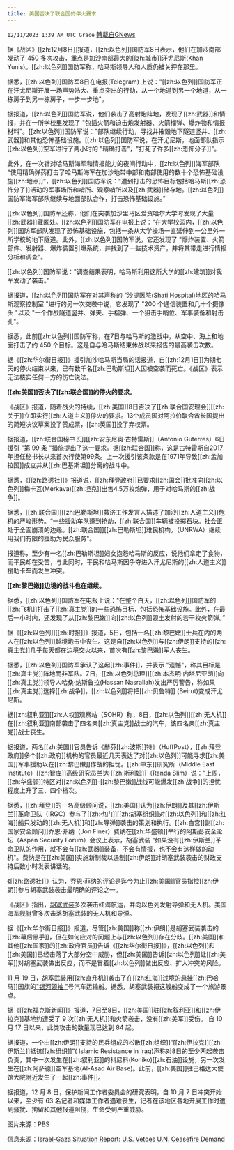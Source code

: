 ```yaml
---
title: 美国否决了联合国的停火要求
---
```

`12/11/2023 1:39 AM UTC Grace` [轉載自GNews](https://gnews.org/articles/2094370)

据《战区》[[zh:12月8日]]报道，[[zh:以色列]]国防军8日表示，他们在加沙南部发动了 450 多次攻击，重点是加沙南部最大的[[zh:城市]]汗尤尼斯(Khan Yunis)。[[zh:以色列]]国防军称，哈马斯领导人和人质仍被关押在那里。

据悉，[[zh:以色列]]国防军8日在电报(Telegram) 上说："[[zh:以色列]]国防军正在汗尤尼斯开展一场声势浩大、重点突出的行动，从一个地道到另一个地道，从一栋房子到另一栋房子，一步一步地"。

据报道，[[zh:以色列]]国防军说，他们袭击了高射炮阵地，发现了[[zh:武器]]和情报，并在一所学校里发现了 "包括火箭和迫击炮发射器、火箭榴弹、爆炸物和情报材料"。[[zh:以色列]]国防军说："部队继续行动，寻找并摧毁地下隧道竖井、[[zh:武器]]和其他恐怖基础设施。[[zh:以色列]]国防军说，在汗尤尼斯，地面部队指示[[zh:以色列]]空军进行了两小时的 "精确打击"，"打死了许多[[zh:恐怖分子]]"。

此外，在一次针对哈马斯海军和情报能力的夜间行动中，[[zh:以色列]]海军部队 "使用精确弹药打击了哈马斯海军在加沙地带中部和南部使用的数十个恐怖基础设施[[zh:地点]]”，[[zh:以色列]]国防军说："遭到打击的恐怖目标包括哈马斯[[zh:恐怖分子]]活动的军事场所和哨所、观察哨所以及[[zh:武器]]储存地。[[zh:以色列]]国防军海军部队继续与地面部队合作，打击恐怖基础设施。”

[[zh:以色列]]国防军还称，他们在突袭加沙里马区爱资哈尔大学时发现了大量[[zh:武器]]藏匿处。[[zh:以色列]]国防军在电报上说："在大学校园内，[[zh:以色列]]国防军部队发现了恐怖基础设施，包括一条从大学操场一直延伸到一公里外一所学校的地下隧道。此外，[[zh:以色列]]国防军说，它还发现了 "爆炸装置、火箭部件、发射器、爆炸装置引爆系统，并找到了一些技术资产，并将其带走进行情报分析和调查"。

[[zh:以色列]]国防军说："调查结果表明，哈马斯利用这所大学的[[zh:建筑]]对我军发动了袭击。”

据报道，[[zh:以色列]]国防军在对其声称的 "沙提医院(Shati Hospital)地区的哈马斯观察控制室 "进行的另一次突袭中说，它发现了 "200 个通信装置和几十个摄像头 "以及 "一个作战隧道竖井、弹夹、手榴弹、一个狙击手哨位、军事装备和射击孔"。

据悉，此前[[zh:以色列]]国防军称，在7日与哈马斯的激战中，从空中、海上和地面打击了约 450 个目标。这是自与哈马斯结束休战以来报告的最高袭击次数。

据《[[zh:华尔街日报]]》援引加沙哈马斯当局的话报道，自[[zh:12月1日]]为期七天的停火结束以来，已有数千名[[zh:巴勒斯坦]]人因被空袭而死亡。《战区》表示无法核实任何一方的伤亡说法。

**[[zh:美国]]否决了[[zh:联合国]]的停火的要求。**

《战区》报道，随着战火的持续，[[zh:美国]]8日否决了[[zh:联合国安理会]][[zh:关于]]立即实行[[zh:人道主义]]停火的要求。13个成员国对阿拉伯联合酋长国提出的简短决议草案投了赞成票，[[zh:英国]]投了弃权票。

据报道，[[zh:联合国秘书长]][[zh:安东尼奥·古特雷斯]]（Antonio Guterres）6日援引 "第 99 条 "措施提出了这一要求。据[[zh:联合国]]称，这是古特雷斯自2017年担任秘书长以来首次行使第99条。上一次援引该条款是在1971年导致[[zh:孟加拉国]]成立并从[[zh:巴基斯坦]]分离的战斗中。

据悉，《[[zh:路透社]]》报道说，[[zh:拜登政府]]已要求[[zh:国会]]批准向[[zh:以色列]]梅卡瓦(Merkava)[[zh:坦克]]出售4.5万枚炮弹，用于对哈马斯的[[zh:战争]]。

据悉，[[zh:联合国]][[zh:巴勒斯坦]]救济工作发言人描述了加沙[[zh:人道主义]]危机的严峻形势。“一些援助车队遭到抢劫，[[zh:联合国]]车辆被投掷石块。社会正处于全面崩溃的边缘。[[zh:联合国]][[zh:巴勒斯坦]]难民机构。（UNRWA）继续用我们有限的援助为民众服务"。

报道称，至少有一名[[zh:巴勒斯坦]]妇女抱怨哈马斯的反应，说他们拿走了食物，而平民却在受苦，与此同时，平民和哈马斯因争夺进入汗尤尼斯的[[zh:人道主义]]援助卡车而发生冲突。

**[[zh:黎巴嫩]]边境的战斗也在继续。**

据悉，[[zh:以色列]]国防军在电报上说："在整个白天，[[zh:以色列]]国防军的[[zh:飞机]]打击了[[zh:真主党]]的一些恐怖目标，包括恐怖基础设施。此外，在最后一小时内，还发现了从[[zh:黎巴嫩]]向[[zh:以色列]]领土发射的若干枚火箭弹。”

据《[[zh:以色列]][[zh:时报]]》报道，5日，包括一名[[zh:黎巴嫩]]士兵在内的两人在[[zh:以色列]]越境炮击中丧生。这是自[[zh:以色列]]与[[zh:伊朗]]支持的[[zh:真主党]]几乎每天都在边境交火以来，首次有[[zh:黎巴嫩]]军人丧生。

据悉，[[zh:以色列]]国防军承认了这起[[zh:事件]]，并表示 "遗憾"，称其目标是[[zh:真主党]]阵地而非军队。7日，[[zh:以色列总理]][[zh:本杰明·内塔尼亚胡]]向[[zh:真主党]]领导人哈桑·纳斯鲁拉(Hassan Nasrallah)发出严厉警告，称如果[[zh:真主党]]选择[[zh:战争]]，[[zh:以色列]]将把[[zh:贝鲁特]] (Beirut)变成汗尤尼斯。

据[[zh:叙利亚]][[zh:人权]]观察站（SOHR）称，8日，[[zh:以色列]][[zh:无人机]]在[[zh:叙利亚]]南部袭击了四名亲[[zh:真主党]]战士的汽车，该四名亲[[zh:真主党]]战士丧生。

据报道，两名[[zh:美国]]官员告诉《赫芬[[zh:波斯]]特》（HuffPost），[[zh:拜登政府]]多个[[zh:政府]]机构的官员最近几天表达了对[[zh:以色列]]可能寻求[[zh:美国]]军事援助以在[[zh:黎巴嫩]]作战的担忧。[[zh:中东]]研究所（Middle East Institute）[[zh:智库]]高级研究员兰达·[[zh:斯利姆]]（Randa Slim）说："上周，[[zh:华盛顿]]特区对[[zh:以色列]]\-[[zh:黎巴嫩]]战线可能爆发[[zh:战争]]的担忧程度上升了三、四个档次。

据悉，[[zh:拜登]]的一名高级顾问说，[[zh:美国]]认为[[zh:伊朗]]及其[[zh:伊斯兰]]革命卫队（IRGC）参与了[[zh:也门]][[zh:胡塞组织]]对[[zh:以色列]]和[[zh:红海]]船只发动的[[zh:无人机]]和[[zh:导弹]]袭击的策划和执行。[[zh:白宫]]副[[zh:国家安全顾问]]乔恩·菲纳（Jon Finer）费纳在[[zh:华盛顿]]举行的阿斯彭安全论坛（Aspen Security Forum）会议上表示，胡塞武装 "如果没有[[zh:伊斯兰]]革命卫队的作用，就不会有[[zh:武器]]装备，不会有情报，也不会有这样做的动机"。费纳是在[[zh:美国]]实施新制裁以遏制[[zh:伊朗]]对胡塞武装袭击的财政支持后数小时发表讲话的。

《[[zh:路透社]]》认为，乔恩·菲纳的评论是迄今为止[[zh:美国]]官员指控[[zh:伊朗]]参与胡塞武装袭击最明确的评论之一。

《战区》指出，[胡塞武装](https://gnews.org/m/2067439)多次袭击红海航运，并向以色列发射导弹和无人机。美国海军舰艇曾多次击落胡塞武装的无人机和导弹。

据《[[zh:华尔街日报]]》报道，尽管[[zh:美国]]称[[zh:伊朗]]是胡塞武装袭击的[[zh:幕后黑手]]，但在如何应对的问题上与[[zh:以色列]]存在分歧。[[zh:美国]]和其他[[zh:国家]]的[[zh:政府官员]]告诉《[[zh:华尔街日报]]》，[[zh:以色列]]和[[zh:美国]]已经击落了大部分空中威胁，但[[zh:美国]]告诉[[zh:以色列]]让[[zh:美军]]对胡塞武装做出反应，而不是冒着[[zh:以色列]]做出反应、扩大冲突的风险。

11 月 19 日，胡塞武装用[[zh:直升机]]袭击了在[[zh:红海]]过境的悬挂[[zh:巴哈马]]国旗的["银河领袖 "](https://gnews.org/m/1995680)号汽车运输船。据悉，胡塞武装把这艘船变成了一个旅游景点。

据《[[zh:福克斯新闻]]》报道，7日至8日，[[zh:美国]]驻[[zh:叙利亚]]和[[zh:伊拉克]]基地约遭受了 9 次[[zh:无人机]]和火箭袭击，没有[[zh:美军]]受伤。 自 10 月 17 日以来，此类攻击的数量现已达到 84 起。

据报道，一个由[[zh:伊朗]]支持的民兵组成的松散[[zh:组织]]“[[zh:伊拉克]][[zh:伊斯兰]]抵抗[[zh:组织]]”( Islamic Resistance in Iraq)声称对8日的至少两起袭击负责，其中一次发生在[[zh:叙利亚]]的科尼科(Koniko)[[zh:石油]]设施，另一次发生在[[zh:阿萨德]]空军基地(Al-Asad Air Base)。此前，[[zh:美国]]驻巴格达大使馆大院附近发生了一起[[zh:事件]]。

据报道，12 月 8 日，保护新闻工作者委员会的研究表明，自 10 月 7 日冲突开始以来，至少有 63 名记者和媒体工作者遇难丧生，记者在该地区各地开展工作时遭到骚扰、拘留和其他报道阻挠，生命受到严重威胁。

图片来源：PBS

信息来源：[Israel-Gaza Situation Report: U.S. Vetoes U.N. Ceasefire Demand](https://www.thedrive.com/the-war-zone/israel-gaza-situation-report-u-s-vetoes-u-n-ceasefire-demand)
